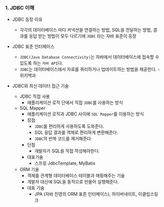 ### 1. JDBC 이해
* JDBC 등장 이유
    * 각각의 데이터베이스 마다 커넥션을 연결하는 방법, SQL을 전달하는 방법,
      결과를 응답 받는 방법이 모두 다르기에 `JDBC` 라는 자바 표준이 등장

* JDBC 표준 인터페이스
    * `JDBC(Java Database Connectivity)`는 자바에서 데이터베이스에 접속할 수 있도록 하는 `자바 API`다.
    * `JDBC`는 데이터베이스에서 자료를 쿼리하거나 업데이트하는 방법을 제공한다. - 위키백과

* JDBC와 최신 데이터 접근 기술
    * JDBC 직접 사용
        * 애플리케이션 로직 단에서 직접 `JDBC`를 사용하는 방식
    * SQL Mapper
        * 애플리케이션 로직과 JDBC 사이에 `SQL Mapper`를 이용하는 방식
        * 장점
            * `JDBC`를 편리하게 사용하도록 도와준다.
            * SQL 응답 결과를 객체로 편리하게 변환해준다.
            * `JDBC`의 반복 코드를 제거해준다
        * 단점
            * 개발자가 SQL을 직접 작성해야한다.
        * 대표기술
            * 스프링 JdbcTemplate, MyBatis
    * ORM 기술
        * 객체를 관계형 데이터베이스 테이블과 매핑해주는 기술
        * 개발자 대신에 SQL을 동적으로 만들어 실행해준다.
        * 대표 기술
            * JPA (자바 진영의 ORM 표준 인터페이스), 하이버네이트, 이클립스링크